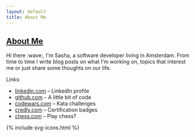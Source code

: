 ```yaml
---
layout: default
title: About Me
---
```

<div class="row-fluid segment">
	<h2 class="small"><a href="{{ page.url }}">About Me</a></h2>
	<div>
		Hi there :wave:, I'm Sasha, a software developer living in Amsterdam. From time to time I write blog posts on what I'm working on, topics that interest me or just share some thoughts on our life.
	</div>
</div>

Links:

* [linkedin.com](https://linkedin.com/in/sashasyedin) – LinkedIn profile
* [github.com](https://github.com/sashasyedin) – A little bit of code
* [codewars.com](https://codewars.com/users/sashasyedin) – Kata challenges
* [credly.com](https://www.credly.com/users/sashasyedin) – Certification badges
* [chess.com](https://www.chess.com/member/sashasyedin) – Play chess?

<div class="contacts">
	{% include svg-icons.html %}
</div>

